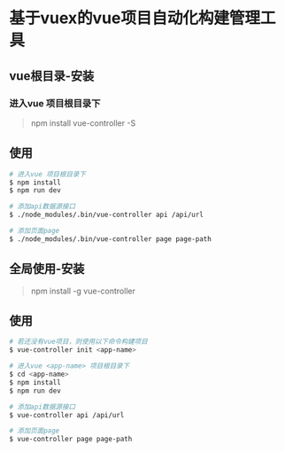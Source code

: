 # 基于vuex的vue项目自动化构建管理工具


## vue根目录-安装

### 进入vue 项目根目录下

> npm install vue-controller -S

## 使用

``` bash
# 进入vue 项目根目录下
$ npm install
$ npm run dev

# 添加api数据源接口
$ ./node_modules/.bin/vue-controller api /api/url

# 添加页面page
$ ./node_modules/.bin/vue-controller page page-path
```


## 全局使用-安装

> npm install -g vue-controller

## 使用

``` bash
# 若还没有vue项目，则使用以下命令构建项目
$ vue-controller init <app-name>

# 进入vue <app-name> 项目根目录下
$ cd <app-name>
$ npm install
$ npm run dev

# 添加api数据源接口
$ vue-controller api /api/url

# 添加页面page
$ vue-controller page page-path
```

